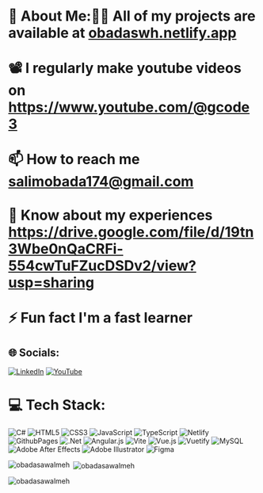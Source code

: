 # 💫 About Me:👨‍💻 All of my projects are available at [obadaswh.netlify.app](https://sawalmehportfolio.netlify.app/)<br><br>📽️ I regularly make youtube videos on https://www.youtube.com/@gcode3<br><br>📫 How to reach me salimobada174@gmail.com<br><br>📄 Know about my experiences https://drive.google.com/file/d/19tn3Wbe0nQaCRFi-554cwTuFZucDSDv2/view?usp=sharing<br><br>⚡ Fun fact I'm a fast learner


## 🌐 Socials:
[![LinkedIn](https://img.shields.io/badge/LinkedIn-%230077B5.svg?logo=linkedin&logoColor=white)](https://linkedin.com/in/ObadaSawalmeh) [![YouTube](https://img.shields.io/badge/YouTube-%23FF0000.svg?logo=YouTube&logoColor=white)](https://youtube.com/@gCode) 

# 💻 Tech Stack:
![C#](https://img.shields.io/badge/c%23-%23239120.svg?style=for-the-badge&logo=csharp&logoColor=white) ![HTML5](https://img.shields.io/badge/html5-%23E34F26.svg?style=for-the-badge&logo=html5&logoColor=white) ![CSS3](https://img.shields.io/badge/css3-%231572B6.svg?style=for-the-badge&logo=css3&logoColor=white) ![JavaScript](https://img.shields.io/badge/javascript-%23323330.svg?style=for-the-badge&logo=javascript&logoColor=%23F7DF1E) ![TypeScript](https://img.shields.io/badge/typescript-%23007ACC.svg?style=for-the-badge&logo=typescript&logoColor=white) ![Netlify](https://img.shields.io/badge/netlify-%23000000.svg?style=for-the-badge&logo=netlify&logoColor=#00C7B7) ![GithubPages](https://img.shields.io/badge/github%20pages-121013?style=for-the-badge&logo=github&logoColor=white) ![.Net](https://img.shields.io/badge/.NET-5C2D91?style=for-the-badge&logo=.net&logoColor=white) ![Angular.js](https://img.shields.io/badge/angular.js-%23E23237.svg?style=for-the-badge&logo=angularjs&logoColor=white) ![Vite](https://img.shields.io/badge/vite-%23646CFF.svg?style=for-the-badge&logo=vite&logoColor=white) ![Vue.js](https://img.shields.io/badge/vue.js-%2335495e.svg?style=for-the-badge&logo=vuedotjs&logoColor=%234FC08D) ![Vuetify](https://img.shields.io/badge/Vuetify-1867C0?style=for-the-badge&logo=vuetify&logoColor=AEDDFF) ![MySQL](https://img.shields.io/badge/mysql-4479A1.svg?style=for-the-badge&logo=mysql&logoColor=white) ![Adobe After Effects](https://img.shields.io/badge/Adobe%20After%20Effects-9999FF.svg?style=for-the-badge&logo=Adobe%20After%20Effects&logoColor=white) ![Adobe Illustrator](https://img.shields.io/badge/adobe%20illustrator-%23FF9A00.svg?style=for-the-badge&logo=adobe%20illustrator&logoColor=white) ![Figma](https://img.shields.io/badge/figma-%23F24E1E.svg?style=for-the-badge&logo=figma&logoColor=white)


<p><img align="left" src="https://github-readme-stats.vercel.app/api/top-langs?username=obadasawalmeh&show_icons=true&locale=en&layout=compact" alt="obadasawalmeh" /></p>

<p>&nbsp;<img align="center" src="https://github-readme-stats.vercel.app/api?username=obadasawalmeh&show_icons=true&locale=en" alt="obadasawalmeh" /></p>

<p><img align="center" src="https://github-readme-streak-stats.herokuapp.com/?user=obadasawalmeh&" alt="obadasawalmeh" /></p>
